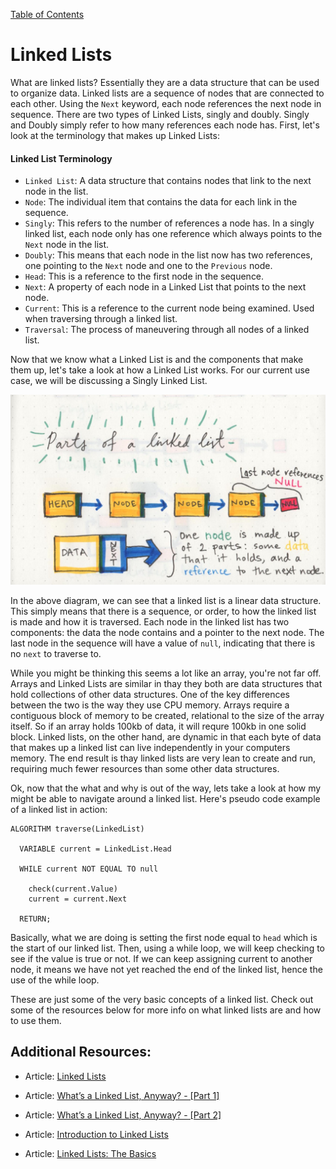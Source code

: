 [Table of Contents](https://joepennock-401-advanced-javascript.github.io/401-reading-notes/)

# Linked Lists

What are linked lists? Essentially they are a data structure that can be used to organize data. Linked lists are a sequence of nodes that are connected to each other. Using the `Next` keyword, each node references the next node in sequence. There are two types of Linked Lists, singly and doubly. Singly and Doubly simply refer to how many references each node has. First, let's look at the terminology that makes up Linked Lists:

#### Linked List Terminology

* `Linked List`: A data structure that contains nodes that link to the next node in the list. 
* `Node`: The individual item that contains the data for each link in the sequence.
* `Singly`: This refers to the number of references a node has. In a singly linked list, each node only has one reference which always points to the `Next` node in the list.
* `Doubly`: This means that each node in the list now has two references, one pointing to the `Next` node and one to the `Previous` node.
* `Head`: This is a reference to the first node in the sequence.
* `Next`: A property of each node in a Linked List that points to the next node.
* `Current`: This is a reference to the current node being examined. Used when traversing through a linked list.
* `Traversal`: The process of maneuvering through all nodes of a linked list.

Now that we know what a Linked List is and the components that make them up, let's take a look at how a Linked List works. For our current use case, we will be discussing a Singly Linked List.

![Linked Liset Diagram](/resources/linkedListDiagram.jpeg)

In the above diagram, we can see that a linked list is a linear data structure. This simply means that there is a sequence, or order, to how the linked list is made and how it is traversed. Each node in the linked list has two components: the data the node contains and a pointer to the next node. The last node in the sequence will have a value of `null`, indicating that there is no `next` to traverse to. 

While you might be thinking this seems a lot like an array, you're not far off. Arrays and Linked Lists are similar in thay they both are data structures that hold collections of other data structures. One of the key differences between the two is the way they use CPU memory. Arrays require a contiguous block of memory to be created, relational to the size of the array itself. So if an array holds 100kb of data, it will requre 100kb in one solid block. Linked lists, on the other hand, are dynamic in that each byte of data that makes up a linked list can live independently in your computers memory. The end result is thay linked lists are very lean to create and run, requiring much fewer resources than some other data structures. 

Ok, now that the what and why is out of the way, lets take a look at how my might be able to navigate around a linked list. Here's pseudo code example of a linked list in action: 

```
ALGORITHM traverse(LinkedList)

  VARIABLE current = LinkedList.Head

  WHILE current NOT EQUAL TO null

    check(current.Value)
    current = current.Next

  RETURN;
```

Basically, what we are doing is setting the first node equal to `head` which is the start of our linked list. Then, using a while loop, we will keep checking to see if the value is true or not. If we can keep assigning current to another node, it means we have not yet reached the end of the linked list, hence the use of the while loop.

These are just some of the very basic concepts of a linked list. Check out some of the resources below for more info on what linked lists are and how to use them.

## Additional Resources:

* Article: [Linked Lists](https://codefellows.github.io/common_curriculum/data_structures_and_algorithms/Code_401/class-05/resources/singly_linked_list.html)

* Article: [What’s a Linked List, Anyway? - [Part 1]](https://medium.com/basecs/whats-a-linked-list-anyway-part-1-d8b7e6508b9d)

* Article: [What’s a Linked List, Anyway? - [Part 2]](https://medium.com/basecs/whats-a-linked-list-anyway-part-2-131d96f71996)

* Article: [Introduction to Linked Lists](https://www.cs.cmu.edu/~adamchik/15-121/lectures/Linked%20Lists/linked%20lists.html)

* Article: [Linked Lists: The Basics](https://people.engr.ncsu.edu/efg/210/s99/Notes/LinkedList.1.html)